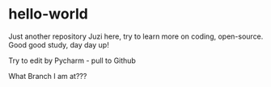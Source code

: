 # hello-world
Just another repository
Juzi here, try to learn more on coding, open-source. Good good study, day day up!

Try to edit by Pycharm - pull to Github

What Branch I am at???